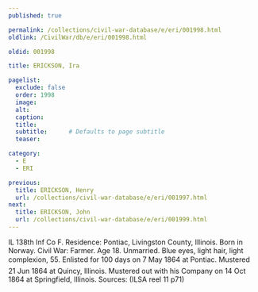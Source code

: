 ```yaml
---
published: true

permalink: /collections/civil-war-database/e/eri/001998.html
oldlink: /CivilWar/db/e/eri/001998.html

oldid: 001998

title: ERICKSON, Ira

pagelist:
  exclude: false
  order: 1998
  image: 
  alt:
  caption:
  title:
  subtitle:      # Defaults to page subtitle
  teaser:

category: 
  - E 
  - ERI

previous:
  title: ERICKSON, Henry
  url: /collections/civil-war-database/e/eri/001997.html  
next:
  title: ERICKSON, John
  url: /collections/civil-war-database/e/eri/001999.html   
---
```

IL 138th Inf Co F. Residence: Pontiac, Livingston County, Illinois. Born in Norway. Civil War: Farmer. Age 18. Unmarried. Blue eyes, light hair, light complexion, 5&#146;5&#148;. Enlisted for 100 days on 7 May 1864 at Pontiac. Mustered 21 Jun 1864 at Quincy, Illinois. Mustered out with his Company on 14 Oct 1864 at Springfield, Illinois. Sources: (ILSA reel 11 p71)